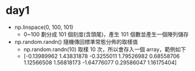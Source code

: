 day1
===

* np.linspace(0, 100, 101)
  *  0~100 劃分成 101 個刻度(含頭尾)，產生 101 個數並產生一個陣列儲存
* np.random.randn() 隨機傳回標準常態分佈的取樣值
  *  np.random.randn(10) 取樣 10 次，所以會存入一個 array，範例如下
    * [-0.13989962  1.43831878 -0.3255011   1.79526982  0.68558706  1.12566508
  1.56818173 -1.64776077  0.29586047  1.16175404]

